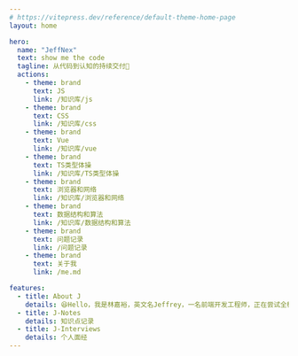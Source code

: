 ```yaml
---
# https://vitepress.dev/reference/default-theme-home-page
layout: home

hero:
  name: "JeffNex"
  text: show me the code
  tagline: 从代码到认知的持续交付🫡
  actions:
    - theme: brand
      text: JS
      link: /知识库/js
    - theme: brand
      text: CSS
      link: /知识库/css
    - theme: brand
      text: Vue
      link: /知识库/vue
    - theme: brand
      text: TS类型体操
      link: /知识库/TS类型体操
    - theme: brand
      text: 浏览器和网络
      link: /知识库/浏览器和网络
    - theme: brand
      text: 数据结构和算法
      link: /知识库/数据结构和算法
    - theme: brand
      text: 问题记录
      link: /问题记录
    - theme: brand
      text: 关于我
      link: /me.md

features:
  - title: About J
    details: 😆Hello，我是林嘉裕，英文名Jeffrey，一名前端开发工程师，正在尝试全栈开发
  - title: J-Notes
    details: 知识点记录
  - title: J-Interviews
    details: 个人面经
---
```


